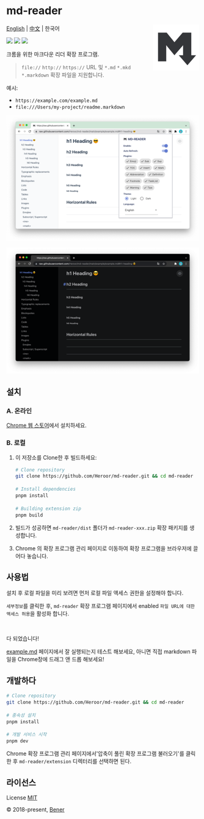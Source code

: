 # md-reader

<img src="./src/images/icon.png" align="right" width="120">

[English](./README.md) | [中文](./README-cn.md) | 한국어

[![](https://badgen.net/chrome-web-store/v/medapdbncneneejhbgcjceippjlfkmkg?icon=chrome&color=607cd2)](https://chrome.google.com/webstore/detail/md-reader/medapdbncneneejhbgcjceippjlfkmkg) [![](https://badgen.net/chrome-web-store/stars/medapdbncneneejhbgcjceippjlfkmkg?icon=chrome&color=607cd2)](https://chrome.google.com/webstore/detail/md-reader/medapdbncneneejhbgcjceippjlfkmkg) [![](https://badgen.net/chrome-web-store/users/medapdbncneneejhbgcjceippjlfkmkg?icon=chrome&color=607cd2)](https://chrome.google.com/webstore/detail/md-reader/medapdbncneneejhbgcjceippjlfkmkg)

크롬을 위한 마크다운 리더 확장 프로그램.

> `file://` `http://` `https://` URL 및 `*.md` `*.mkd` `*.markdown` 확장 파일을 지원합니다.

예시:

- `https://example.com/example.md`
- `file:///Users/my-project/readme.markdown`

![배너1](./example/example-1.png)

![배너2](./example/example-2.png)

## 설치

### A. 온라인

[Chrome 웹 스토어](https://chrome.google.com/webstore/detail/md-reader/medapdbncneneejhbgcjceippjlfkmkg)에서 설치하세요.

### B. 로컬

1. 이 저장소를 Clone한 후 빌드하세요:

    ```bash
    # Clone repository
    git clone https://github.com/Heroor/md-reader.git && cd md-reader

    # Install dependencies
    pnpm install

    # Building extension zip
    pnpm build
    ```

2. 빌드가 성공하면 `md-reader/dist` 폴더가 `md-reader-xxx.zip` 확장 패키지를 생성합니다.

3. Chrome 의 확장 프로그램 관리 페이지로 이동하여 확장 프로그램을 브라우저에 끌어다 놓습니다.

## 사용법

설치 후 로컬 파일을 미리 보려면 먼저 로컬 파일 액세스 권한을 설정해야 합니다.

`세부정보`를 클릭한 후, `md-reader` 확장 프로그램 페이지에서 enabled `파일 URL에 대한 액세스 허용`을 활성화 합니다.

<br/>

다 되었습니다!

[example.md](https://raw.githubusercontent.com/Heroor/md-reader/main/example/example.md) 페이지에서 잘 실행되는지 테스트 해보세요, 아니면 직접 markdown 파일을 Chrome창에 드래그 앤 드롭 해보세요!

## 개발하다

```bash
# Clone repository
git clone https://github.com/Heroor/md-reader.git && cd md-reader

# 종속성 설치
pnpm install

# 개발 서비스 시작
pnpm dev
```

Chrome 확장 프로그램 관리 페이지에서'압축이 풀린 확장 프로그램 불러오기'를 클릭한 후 `md-reader/extension` 디렉터리를 선택하면 된다.

## 라이선스

License [MIT](https://github.com/Heroor/md-reader/blob/master/LICENSE)

© 2018-present, [Bener](https://github.com/Heroor)
